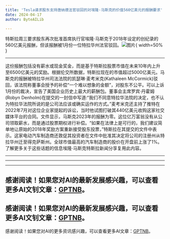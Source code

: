 ```yaml
---
title: 'Tesla请求股东支持唐纳德法官驳回的对埃隆·马斯克的价值560亿美元的报酬要求'
date: 2024-04-17
author: ByteAILib

---
```


特斯拉周三要求股东再次批准首席执行官埃隆·马斯克于2018年设定的创纪录的560亿美元报酬，但该报酬被1月份一位特拉华州法官驳回。![图片](https://i.guim.co.uk/img/media/60db1e841e56752621cd6f437da634bcc8fb3be6/0_65_1960_1176/master/1960.jpg){ width=50% }

---
这份报酬包括没有薪水或现金奖金，而是基于特斯拉股票市值在未来10年内上升至6500亿美元的奖励。根据伦交所数据，特斯拉现在的市值超过5000亿美元。马斯克的报酬被特拉华州司法法院的凯瑟琳·麦考米克(Kathaleen McCormick)驳回，该法院称董事会授予的补偿“一个难以想象的金额”，对股东不公平。可以上诉1月份的裁决，宣告了美国企业历史上最大的薪酬包。董事会主席罗宾·丹霍姆(Robyn Denholm)在提交的一封信中写道:“我们不同意特拉华法院的决定，也不认为特拉华法院所说的是公司法应该或确实运作的方式。”麦考米克还主持了推特在2022年7月对这位企业家提起的诉讼，当时他试图打破其440亿美元收购这家社交媒体平台的合同。文件显示，马斯克2023年的报酬为零。这位亿万富翁没有从公司领取薪水，而是通过股票期权进行补偿。“如果在法律上是可行的，我们建议简单地让原始的2018年奖励方案重新接受股东投票，”特斯拉在其提交的文件中表示。这家电动汽车制造商还敦促其投资者在文件中批准其决定将公司的注册州从特拉华州迁至得克萨斯州。全球市值最高的汽车制造商的股价在开盘前上涨了1%。了解更多关于这些话题的信息埃隆·马斯克特斯拉新闻分享复用此内容。

---
---

---
感谢阅读！如果您对AI的最新发展感兴趣，可以查看更多AI文钊文章：[GPTNB](https://gptnb.com)。
---
感谢阅读！如果您对AI的最新发展感兴趣，可以查看更多AI文钊文章：[GPTNB](https://gptnb.com)。
---
感谢阅读！如果您对AI的更多资讯感兴趣，可以查看更多AI文章：[GPTNB](https://gptnb.com)。